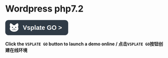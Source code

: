 # Wordpress php7.2

<a href="https://www.vsplate.com/?docker-compose=https://github.com/vsplate/dcenvs/wordpress/php7.2"><img alt="VSPLATE GO" src="https://raw.githubusercontent.com/vsplate/images/master/vsgo_btn.png" width="200px"></a>

**Click the `VSPLATE GO` button to launch a demo online / 点击`VSPLATE GO`按钮创建在线环境**